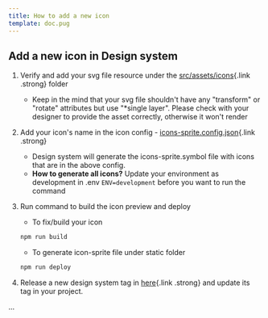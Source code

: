```yaml
---
title: How to add a new icon
template: doc.pug
---
```


## Add a new icon in Design system

1. Verify and add your svg file resource under the [src/assets/icons](https://github.com/theiconic/design-system/tree/master/src/asset){.link .strong} folder

    - Keep in the mind that your svg file shouldn't have any "transform" or "rotate" attributes but use "*single layer". Please check with your designer to provide the asset correctly, otherwise it won't render 

2. Add your icon's name in the icon config - [icons-sprite.config.json](https://github.com/theiconic/design-system/blob/master/src/assets/icons-sprite.config.json){.link .strong}

    - Design system will generate the icons-sprite.symbol file with icons that are in the above config.
    - __**How to generate all icons?**__ Update your environment as development in .env `ENV=development` before you want to run the command

3. Run command to build the icon preview and deploy 

    - To fix/build your icon
    ```sh
    npm run build 
    ```
    
    - To generate icon-sprite file under static folder
    ```sh
    npm run deploy 
    ```

4. Release a new design system tag in [here](https://github.com/theiconic/design-system/releases){.link .strong} and update its tag in your project. 

...

